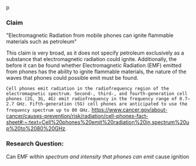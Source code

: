 <br/>

<br/>p
### Claim
"Electromagnetic Radiation from mobile phones can 
ignite flammable materials such as petroleum"

This claim is very broad, as it does not specify petroleum exclusively as a substance that electromagnetic radiation could ignite. Additionally, the before it can be found whether Electromagnetic Radiation (EMF) emitted from phones has the ability to ignite flammable materials, the nature of the waves that phones could possible emit must be found.



`Cell phones emit radiation in the radiofrequency region of the electromagnetic spectrum. Second-, third-, and fourth-generation cell phones (2G, 3G, 4G) emit radiofrequency in the frequency range of 0.7–2.7 GHz. Fifth-generation (5G) cell phones are anticipated to use the frequency spectrum up to 80 GHz.`
https://www.cancer.gov/about-cancer/causes-prevention/risk/radiation/cell-phones-fact-sheet#:~:text=Cell%20phones%20emit%20radiation%20in,spectrum%20up%20to%2080%20GHz.


### Research Question:
Can EMF *within spectrum and intensity that phones can emit* cause ignition

